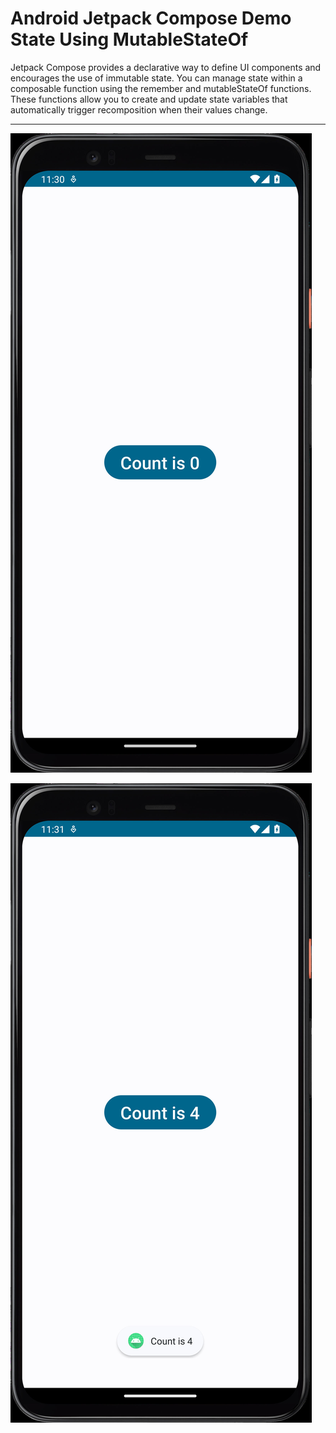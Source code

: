 # Android Jetpack Compose Demo State Using MutableStateOf

Jetpack Compose provides a declarative way to define UI components and encourages the use of immutable state. You can manage state within a composable function using the remember and mutableStateOf functions. These functions allow you to create and update state variables that automatically trigger recomposition when their values change.

---

[![Vaibhav Mojidra - 1.jpeg](https://raw.githubusercontent.com/VaibhavMojidra/Android-Jetpack-Compose---Demo-State-Using-MutableStateOf/master/screenshots/1.jpeg "Vaibhav Mojidra")](https://vaibhavmojidra.github.io/site/)

[![Vaibhav Mojidra - 2.jpeg](https://raw.githubusercontent.com/VaibhavMojidra/Android-Jetpack-Compose---Demo-State-Using-MutableStateOf/master/screenshots/2.jpeg "Vaibhav Mojidra")](https://vaibhavmojidra.github.io/site/)